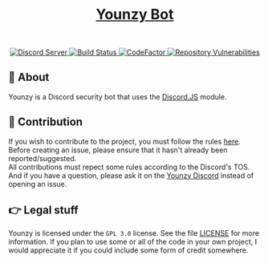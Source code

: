 <div align="center">
    <br />
        <p>
            <a href="https://discord.gg/WQC3QGD">
                <h1>Younzy Bot</h1><!--<img src="" alt="Younzy Bot" />-->
            </a>
        </p>
    <br />
    <p>
        <a href="https://discord.gg/WQC3QGD">
            <img src="https://discordapp.com/api/guilds/643930383536095245/embed.png" alt="Discord Server" />
        </a>
        <a href="https://travis-ci.com/younzy/younzy">
            <img src="https://travis-ci.com/younzy/younzy.svg" alt="Build Status" />
        </a>
        <a href="https://www.codefactor.io/repository/github/younzy/younzy">
            <img src="https://www.codefactor.io/repository/github/younzy/younzy/badge" alt="CodeFactor" />
        </a>
        <a href="https://github.com/younzy/younzy">
            <img src="https://img.shields.io/snyk/vulnerabilities/github/younzy/younzy" alt="Repository Vulnerabilities" />
        </a>
    </p>
</div>

## 📰 About

Younzy is a Discord security bot that uses the [Discord.JS](https://github.com/discordjs/discord.js/tree/stable) module.

## 📝 Contribution

If you wish to contribute to the project, you must follow the rules [here](https://github.com/younzy/younzy/blob/master/.github/CONTRIBUTING.md).  
Before creating an issue, please ensure that it hasn't already been reported/suggested.  
All contributions must repect some rules according to the Discord's TOS.  
And if you have a question, please ask it on the [Younzy Discord](https://discord.gg/WQC3QGD) instead of opening an issue.

## 👉 Legal stuff

Younzy is licensed under the `GPL 3.0` license. See the file [LICENSE](https://github.com/younzy/younzy/blob/master/LICENSE) for more information. If you plan to use some or all of the code in your own project, I would appreciate it if you could include some form of credit somewhere.
